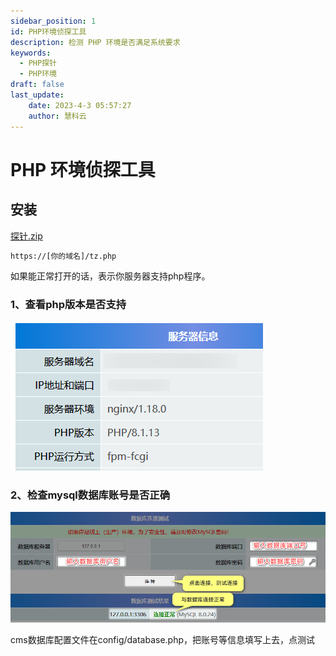 ```yaml
---
sidebar_position: 1
id: PHP环境侦探工具 
description: 检测 PHP 环境是否满足系统要求
keywords:
  - PHP探针
  - PHP环境
draft: false
last_update:
    date: 2023-4-3 05:57:27
    author: 慧科云
---
```


# PHP 环境侦探工具

## 安装



[<icon icon="bi:file-earmark-zip" />探针.zip](/探针.zip)

```html title="解压后的tz.php文件放到网站目录中，并通过url进行访问"
https://[你的域名]/tz.php
```

如果能正常打开的话，表示你服务器支持php程序。

### 1、查看php版本是否支持

![运行环境](./images/16785231616bc4b2.png)

### 2、检查mysql数据库账号是否正确

![检查mysql数据库账号是否正确](./images/202303200915650.png)

cms数据库配置文件在config/database.php，把账号等信息填写上去，点测试
